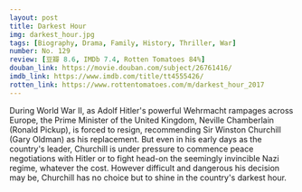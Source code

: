 ```yaml
---
layout: post 
title: Darkest Hour
img: darkest_hour.jpg
tags: [Biography, Drama, Family, History, Thriller, War]
number: No. 129
review: [豆瓣 8.6, IMDb 7.4, Rotten Tomatoes 84%]
douban_link: https://movie.douban.com/subject/26761416/
imdb_link: https://www.imdb.com/title/tt4555426/
rotten_link: https://www.rottentomatoes.com/m/darkest_hour_2017
---
```


During World War II, as Adolf Hitler's powerful Wehrmacht rampages across Europe, the Prime Minister of the United Kingdom, Neville Chamberlain (Ronald Pickup), is forced to resign, recommending Sir Winston Churchill (Gary Oldman) as his replacement. But even in his early days as the country's leader, Churchill is under pressure to commence peace negotiations with Hitler or to fight head-on the seemingly invincible Nazi regime, whatever the cost. However difficult and dangerous his decision may be, Churchill has no choice but to shine in the country's darkest hour.